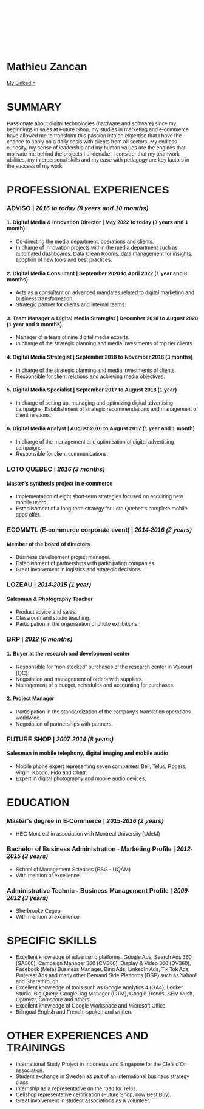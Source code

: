 <html lang="en">
<head>
  <meta charset="UTF-8" />
  <meta name="viewport" content="width=device-width, initial-scale=1.0" />
  <title>My Resume</title>
  <style>
    body {
      margin: 0;
      font-family: Arial, sans-serif;
    }

    header {
      background-color: #2c3e50;
      padding: 20px;
      color: white;
    }

    nav {
      display: flex;
      justify-content: center;
      gap: 30px;
      flex-wrap: wrap;
    }

    nav a {
      color: white;
      text-decoration: none;
      font-weight: bold;
      padding: 10px 15px;
      transition: background-color 0.3s ease;
    }

    nav a:hover {
      background-color: #34495e;
      border-radius: 5px;
    }
  </style>
</head>
<body>
  <header>
    <nav>
      <a href="#summary">Summary</a>
      <a href="#professional-experiences">Professional Experiences</a>
      <a href="#education">Education</a>
      <a href="#specific-skills">Specific Skills</a>
      <a href="#other-experiences-and-trainings">Other Experiences and Training</a>
    </nav>
  </header>
</body>
</html>

# **Mathieu Zancan**
[My LinkedIn](https://www.linkedin.com/in/mathieu-zancan/)

# **SUMMARY**

Passionate about digital technologies (hardware and software) since my beginnings in sales at Future Shop, my studies in marketing and e-commerce have allowed me to transform this passion into an expertise that I have the chance to apply on a daily basis with clients from all sectors. My endless curiosity, my sense of leadership and my human values ​​are the engines that motivate me behind the projects I undertake. I consider that my teamwork abilities, my interpersonal skills and my ease with pedagogy are key factors in the success of my work.

# **PROFESSIONAL EXPERIENCES**

### **ADVISO** | *2016 to today (8 years and 10 months)*

#### 1. Digital Media & Innovation Director | May 2022 to today (3 years and 1 month)
- Co-directing the media department, operations and clients.
- In charge of innovation projects within the media department such as automated dashboards, Data Clean Rooms, data management for insights, adoption of new tools and best practices.

#### 2. Digital Media Consultant | September 2020 to April 2022 (1 year and 8 months)
- Acts as a consultant on advanced mandates related to digital marketing and business transformation.
- Strategic partner for clients and internal teams.

#### 3. Team Manager & Digital Media Strategist | December 2018 to August 2020 (1 year and 9 months)
- Manager of a team of nine digital media experts.
- In charge of the strategic planning and media investments of top tier clients.

#### 4. Digital Media Strategist | September 2018 to November 2018 (3 months)
- In charge of the strategic planning and media investments of clients.
- Responsible for client relations and achieving media objectives.

#### 5. Digital Media Specialist | September 2017 to August 2018 (1 year)
- In charge of setting up, managing and optimizing digital advertising campaigns.
Establishment of strategic recommendations and management of client relations.

#### 6. Digital Media Analyst | August 2016 to August 2017 (1 year and 1 month)
- In charge of the management and optimization of digital advertising campaigns.
- Responsible for client communications.

### **LOTO QUEBEC** | *2016 (3 months)*

#### Master’s synthesis project in e-commerce
- Implementation of eight short-term strategies focused on acquiring new mobile users.
- Establishment of a long-term strategy for Loto Quebec's complete mobile apps offer.

### **ECOMMTL (E-commerce corporate event)** | *2014-2016 (2 years)*

#### Member of the board of directors
- Business development project manager.
- Establishment of partnerships with participating companies.
- Great involvement in logistics and strategic decisions.

### **LOZEAU** | *2014-2015 (1 year)*

#### Salesman & Photography Teacher
- Product advice and sales.
- Classroom and studio teaching.
- Participation in the organization of photo exhibitions.

### **BRP** | *2012 (6 months)*

#### 1. Buyer at the research and development center
- Responsible for "non-stocked" purchases of the research center in Valcourt (QC).
- Negotiation and management of orders with suppliers.
- Management of a budget, schedules and accounting for purchases.

#### 2. Project Manager
- Participation in the standardization of the company's translation operations worldwide.
- Negotiation of partnerships with partners.

### **FUTURE SHOP** | *2007-2014 (8 years)*

#### Salesman in mobile telephony, digital imaging and mobile audio
- Mobile phone expert representing seven companies: Bell, Telus, Rogers, Virgin, Koodo, Fido and Chatr.
- Expert in digital photography and mobile audio devices.

# **EDUCATION**

### **Master’s degree in E-Commerce** | *2015-2016 (2 years)*
- HEC Montreal in association with Montreal University (UdeM)

### **Bachelor of Business Administration - Marketing Profile** | *2012-2015 (3 years)*
- School of Management Sciences (ESG - UQÀM)
- With mention of excellence

### **Administrative Technic - Business Management Profile** | *2009-2012 (3 years)*
- Sherbrooke Cegep
- With mention of excellence

# **SPECIFIC SKILLS**

- Excellent knowledge of advertising platforms: Google Ads, Search Ads 360 (SA360), Campaign Manager 360 (CM360), Display & Video 360 (DV360), Facebook (Meta) Business Manager, Bing Ads, LinkedIn Ads, Tik Tok Ads, Pinterest Ads and many other Demand Side Platforms (DSP) such as Yahoo! and Sharethrough.
- Excellent knowledge of tools such as Google Analytics 4 (GA4), Looker Studio, Big Query, Google Tag Manager (GTM), Google Trends, SEM Rush, Optmyzr, Comscore and others.
- Excellent knowledge of Google Workspace and Microsoft Office.
- Bilingual English and French, spoken and written.

# **OTHER EXPERIENCES AND TRAININGS**

- International Study Project in Indonesia and Singapore for the Clefs d'Or association.
- Student exchange in Sweden as part of an international business strategy class.
- Internship as a representative on the road for Telus.
- Cellshop representative certification (Future Shop, now Best Buy).
- Great involvement in student associations as a volunteer.






